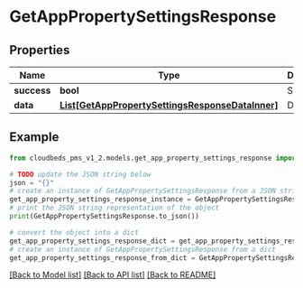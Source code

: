 # GetAppPropertySettingsResponse


## Properties

Name | Type | Description | Notes
------------ | ------------- | ------------- | -------------
**success** | **bool** | Success | [optional] 
**data** | [**List[GetAppPropertySettingsResponseDataInner]**](GetAppPropertySettingsResponseDataInner.md) | Data | [optional] 

## Example

```python
from cloudbeds_pms_v1_2.models.get_app_property_settings_response import GetAppPropertySettingsResponse

# TODO update the JSON string below
json = "{}"
# create an instance of GetAppPropertySettingsResponse from a JSON string
get_app_property_settings_response_instance = GetAppPropertySettingsResponse.from_json(json)
# print the JSON string representation of the object
print(GetAppPropertySettingsResponse.to_json())

# convert the object into a dict
get_app_property_settings_response_dict = get_app_property_settings_response_instance.to_dict()
# create an instance of GetAppPropertySettingsResponse from a dict
get_app_property_settings_response_from_dict = GetAppPropertySettingsResponse.from_dict(get_app_property_settings_response_dict)
```
[[Back to Model list]](../README.md#documentation-for-models) [[Back to API list]](../README.md#documentation-for-api-endpoints) [[Back to README]](../README.md)


